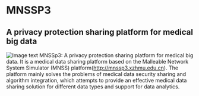 # MNSSP3
## A privacy protection sharing platform for medical big data
![Image text](https://raw.githubusercontent.com/880802ll/xcx/master/tu.png)
MNSSp3: A privacy protection sharing platform for medical big data. It is a medical data sharing platform based on the Malleable Network System Simulator (MNSS) platform(http://mnssp3.xzhmu.edu.cn). The platform mainly solves the problems of medical data security sharing and algorithm integration, which attempts to provide an effective medical data sharing solution for different data types and support for data analytics.

